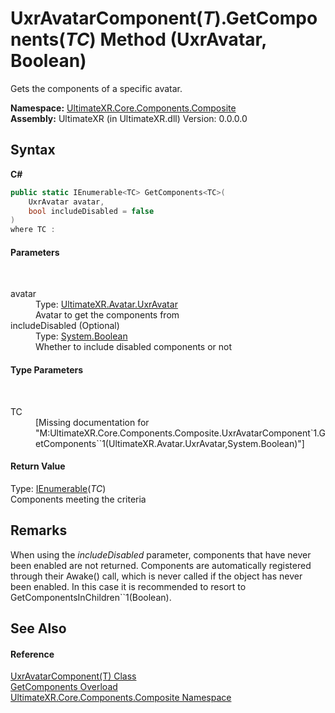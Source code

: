 # UxrAvatarComponent(*T*).GetComponents(*TC*) Method (UxrAvatar, Boolean)
 

Gets the components of a specific avatar.

**Namespace:**&nbsp;<a href="N_UltimateXR_Core_Components_Composite">UltimateXR.Core.Components.Composite</a><br />**Assembly:**&nbsp;UltimateXR (in UltimateXR.dll) Version: 0.0.0.0

## Syntax

**C#**<br />
``` C#
public static IEnumerable<TC> GetComponents<TC>(
	UxrAvatar avatar,
	bool includeDisabled = false
)
where TC : 

```


#### Parameters
&nbsp;<dl><dt>avatar</dt><dd>Type: <a href="T_UltimateXR_Avatar_UxrAvatar">UltimateXR.Avatar.UxrAvatar</a><br />Avatar to get the components from</dd><dt>includeDisabled (Optional)</dt><dd>Type: <a href="https://docs.microsoft.com/dotnet/api/system.boolean" target="_blank" rel="noopener noreferrer">System.Boolean</a><br />Whether to include disabled components or not</dd></dl>

#### Type Parameters
&nbsp;<dl><dt>TC</dt><dd>\[Missing <typeparam name="TC"/> documentation for "M:UltimateXR.Core.Components.Composite.UxrAvatarComponent`1.GetComponents``1(UltimateXR.Avatar.UxrAvatar,System.Boolean)"\]</dd></dl>

#### Return Value
Type: <a href="https://docs.microsoft.com/dotnet/api/system.collections.generic.ienumerable-1" target="_blank" rel="noopener noreferrer">IEnumerable</a>(*TC*)<br />Components meeting the criteria

## Remarks
When using the *includeDisabled* parameter, components that have never been enabled are not returned. Components are automatically registered through their Awake() call, which is never called if the object has never been enabled. In this case it is recommended to resort to GetComponentsInChildren``1(Boolean).

## See Also


#### Reference
<a href="T_UltimateXR_Core_Components_Composite_UxrAvatarComponent_1">UxrAvatarComponent(T) Class</a><br /><a href="Overload_UltimateXR_Core_Components_Composite_UxrAvatarComponent_1_GetComponents">GetComponents Overload</a><br /><a href="N_UltimateXR_Core_Components_Composite">UltimateXR.Core.Components.Composite Namespace</a><br />